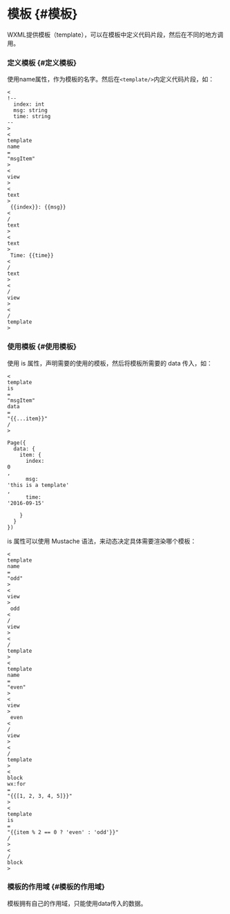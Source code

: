 # 模板 {#模板}

WXML提供模板（template），可以在模板中定义代码片段，然后在不同的地方调用。

### 定义模板 {#定义模板}

使用name属性，作为模板的名字。然后在`<template/>`内定义代码片段，如：

```
<
!--
  index: int
  msg: string
  time: string
--
>
<
template
name
=
"msgItem"
>
<
view
>
<
text
>
 {{index}}: {{msg}} 
<
/
text
>
<
text
>
 Time: {{time}} 
<
/
text
>
<
/
view
>
<
/
template
>
```

### 使用模板 {#使用模板}

使用 is 属性，声明需要的使用的模板，然后将模板所需要的 data 传入，如：

```
<
template
is
=
"msgItem"
data
=
"{{...item}}"
/
>
```

```
Page({
  data: {
    item: {
      index: 
0
,
      msg: 
'this is a template'
,
      time: 
'2016-09-15'

    }
  }
})

```

is 属性可以使用 Mustache 语法，来动态决定具体需要渲染哪个模板：

```
<
template
name
=
"odd"
>
<
view
>
 odd 
<
/
view
>
<
/
template
>
<
template
name
=
"even"
>
<
view
>
 even 
<
/
view
>
<
/
template
>
<
block
wx:for
=
"{{[1, 2, 3, 4, 5]}}"
>
<
template
is
=
"{{item % 2 == 0 ? 'even' : 'odd'}}"
/
>
<
/
block
>
```

### 模板的作用域 {#模板的作用域}

模板拥有自己的作用域，只能使用data传入的数据。

